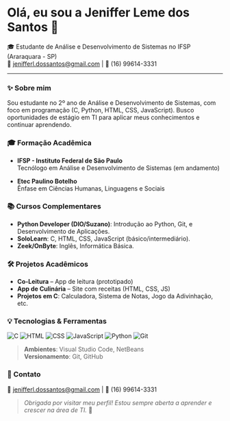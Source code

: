 # Olá, eu sou a Jeniffer Leme dos Santos 👋

🎓 Estudante de Análise e Desenvolvimento de Sistemas no IFSP (Araraquara - SP)  
📧 jenifferl.dossantos@gmail.com | 📱 (16) 99614-3331  

---

### ✨ Sobre mim
Sou estudante no 2º ano de Análise e Desenvolvimento de Sistemas, com foco em programação (C, Python, HTML, CSS, JavaScript). Busco oportunidades de estágio em TI para aplicar meus conhecimentos e continuar aprendendo.

### 🎓 Formação Acadêmica
- **IFSP - Instituto Federal de São Paulo**  
Tecnólogo em Análise e Desenvolvimento de Sistemas (em andamento)

- **Etec Paulino Botelho**  
Ênfase em Ciências Humanas, Linguagens e Sociais

### 📚 Cursos Complementares
- **Python Developer (DIO/Suzano)**: Introdução ao Python, Git, e Desenvolvimento de Aplicações.
- **SoloLearn**: C, HTML, CSS, JavaScript (básico/intermediário).
- **Zeek/OnByte**: Inglês, Informática Básica.

### 🛠️ Projetos Acadêmicos
- **Co-Leitura** – App de leitura (prototipado)
- **App de Culinária** – Site com receitas (HTML, CSS, JS)
- **Projetos em C**: Calculadora, Sistema de Notas, Jogo da Adivinhação, etc.

### 💡 Tecnologias & Ferramentas
![C](https://img.shields.io/badge/C-%2300599C.svg?style=for-the-badge&logo=c&logoColor=white)
![HTML](https://img.shields.io/badge/HTML5-%23E34F26.svg?style=for-the-badge&logo=html5&logoColor=white)
![CSS](https://img.shields.io/badge/CSS3-%231572B6.svg?style=for-the-badge&logo=css3&logoColor=white)
![JavaScript](https://img.shields.io/badge/JavaScript-%23F7DF1E.svg?style=for-the-badge&logo=javascript&logoColor=black)
![Python](https://img.shields.io/badge/Python-%233776AB.svg?style=for-the-badge&logo=python&logoColor=white)
![Git](https://img.shields.io/badge/Git-%23F05032.svg?style=for-the-badge&logo=git&logoColor=white)

> **Ambientes**: Visual Studio Code, NetBeans  
> **Versionamento**: Git, GitHub

### 🔗 Contato 
📧 jenifferl.dossantos@gmail.com | 📱 (16) 99614-3331

> *Obrigada por visitar meu perfil! Estou sempre aberta a aprender e crescer na área de TI.* 🚀


